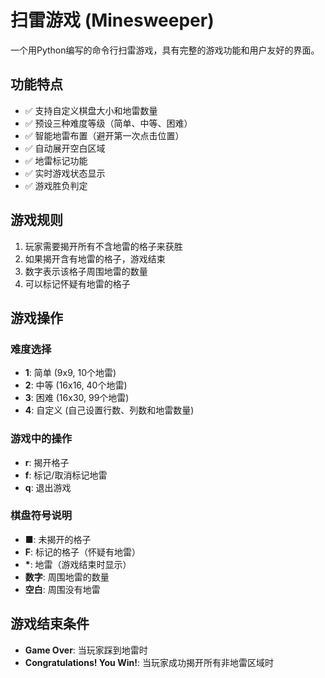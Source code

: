 # 扫雷游戏 (Minesweeper)

一个用Python编写的命令行扫雷游戏，具有完整的游戏功能和用户友好的界面。

## 功能特点

- ✅ 支持自定义棋盘大小和地雷数量
- ✅ 预设三种难度等级（简单、中等、困难）
- ✅ 智能地雷布置（避开第一次点击位置）
- ✅ 自动展开空白区域
- ✅ 地雷标记功能
- ✅ 实时游戏状态显示
- ✅ 游戏胜负判定

## 游戏规则

1. 玩家需要揭开所有不含地雷的格子来获胜
2. 如果揭开含有地雷的格子，游戏结束
3. 数字表示该格子周围地雷的数量
4. 可以标记怀疑有地雷的格子


## 游戏操作

### 难度选择
- **1**: 简单 (9x9, 10个地雷)
- **2**: 中等 (16x16, 40个地雷)  
- **3**: 困难 (16x30, 99个地雷)
- **4**: 自定义 (自己设置行数、列数和地雷数量)

### 游戏中的操作
- **r**: 揭开格子
- **f**: 标记/取消标记地雷
- **q**: 退出游戏

### 棋盘符号说明
- **■**: 未揭开的格子
- **F**: 标记的格子（怀疑有地雷）
- **\***: 地雷（游戏结束时显示）
- **数字**: 周围地雷的数量
- **空白**: 周围没有地雷


## 游戏结束条件

- **Game Over**: 当玩家踩到地雷时
- **Congratulations! You Win!**: 当玩家成功揭开所有非地雷区域时
